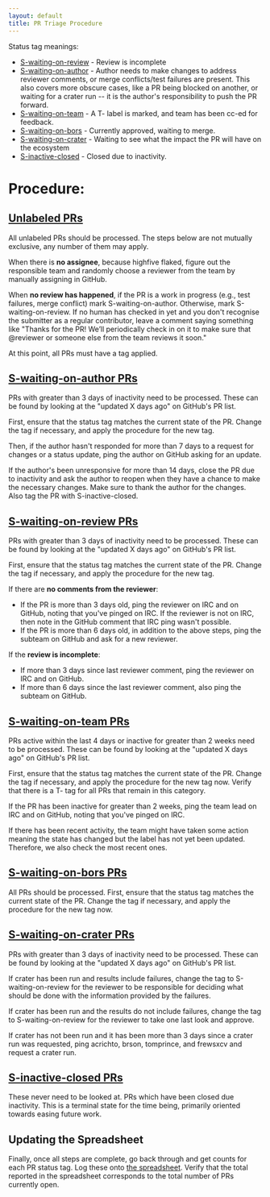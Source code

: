```yaml
---
layout: default
title: PR Triage Procedure
---
```


Status tag meanings:

 - [S-waiting-on-review] - Review is incomplete
 - [S-waiting-on-author] - Author needs to make changes to address reviewer comments, or merge
   conflicts/test failures are present. This also covers more obscure cases, like a PR being blocked
   on another, or waiting for a crater run -- it is the author's responsibility to push the PR
   forward.
 - [S-waiting-on-team] - A T- label is marked, and team has been cc-ed for feedback.
 - [S-waiting-on-bors] - Currently approved, waiting to merge.
 - [S-waiting-on-crater] - Waiting to see what the impact the PR will have on the ecosystem
 - [S-inactive-closed] - Closed due to inactivity.

[S-waiting-on-review]: https://github.com/rust-lang/rust/pulls?q=is%3Aopen+is%3Apr+sort%3Aupdated-asc+label%3AS-waiting-on-review
[S-waiting-on-author]: https://github.com/rust-lang/rust/pulls?q=is%3Aopen+is%3Apr+sort%3Aupdated-asc+label%3AS-waiting-on-author
[S-waiting-on-team]: https://github.com/rust-lang/rust/pulls?q=is%3Aopen+is%3Apr+label%3AS-waiting-on-team+sort%3Aupdated-desc
[S-waiting-on-bors]: https://github.com/rust-lang/rust/pulls?q=is%3Aopen+is%3Apr+label%3AS-waiting-on-bors+sort%3Aupdated-asc
[S-waiting-on-crater]: https://github.com/rust-lang/rust/pulls?q=is%3Aopen+is%3Apr+label%3AS-waiting-on-crater+sort%3Aupdated-asc
[S-inactive-closed]: https://github.com/rust-lang/rust/pulls?q=is%3Aopen+is%3Apr+label%3AS-inactive-closed+sort%3Aupdated-asc

# Procedure:

## [Unlabeled PRs]

All unlabeled PRs should be processed. The steps below are not mutually exclusive, any number of
them may apply.

When there is **no assignee**, because highfive flaked, figure out the responsible team and randomly
choose a reviewer from the team by manually assigning in GitHub.

When **no review has happened**, if the PR is a work in progress (e.g., test failures, merge
conflict) mark S-waiting-on-author. Otherwise, mark S-waiting-on-review. If no human has checked in
yet and you don't recognise the submitter as a regular contributor, leave a comment saying something
like "Thanks for the PR! We’ll periodically check in on it to
make sure that @reviewer or someone else from the team reviews it soon."

At this point, all PRs must have a tag applied.

[Unlabeled PRs]: https://github.com/rust-lang/rust/pulls?utf8=%E2%9C%93&q=is%3Aopen%20is%3Apr%20sort%3Aupdated-asc%20-label%3AS-waiting-on-author%20-label%3AS-waiting-on-team%20-label%3AS-waiting-on-bors%20-label%3AS-waiting-on-crater%20-label%3AS-waiting-on-team%20-label%3AS-waiting-on-review%20

## [S-waiting-on-author PRs]

PRs with greater than 3 days of inactivity need to be processed. These can be found by looking at
the "updated X days ago" on GitHub's PR list.

First, ensure that the status tag matches the current state of the PR. Change the tag if necessary,
and apply the procedure for the new tag.

Then, if the author hasn't responded for more than 7 days to a request for changes or a status
update, ping the author on GitHub asking for an update.

If the author's been unresponsive for more than 14 days, close the PR due to inactivity and ask the
author to reopen when they have a chance to make the necessary changes. Make sure to thank the
author for the changes. Also tag the PR with S-inactive-closed.

[S-waiting-on-author PRs]: https://github.com/rust-lang/rust/pulls?q=is%3Aopen+is%3Apr+sort%3Aupdated-asc+label%3AS-waiting-on-author


## [S-waiting-on-review PRs]

PRs with greater than 3 days of inactivity need to be processed. These can be found by looking at
the "updated X days ago" on GitHub's PR list.

First, ensure that the status tag matches the current state of the PR. Change the tag if necessary,
and apply the procedure for the new tag.

If there are **no comments from the reviewer**:
 - If the PR is more than 3 days old, ping the reviewer on IRC and on GitHub, noting that you've
   pinged on IRC. If the reviewer is not on IRC, then note in the GitHub comment that IRC ping
   wasn't possible.
 - If the PR is more than 6 days old, in addition to the above steps, ping the subteam on GitHub and
   ask for a new reviewer.

If the **review is incomplete**:
 - If more than 3 days since last reviewer comment, ping the reviewer on IRC and on GitHub.
 - If more than 6 days since the last reviewer comment, also ping the subteam on GitHub.

[S-waiting-on-review PRs]: https://github.com/rust-lang/rust/pulls?q=is%3Aopen+is%3Apr+sort%3Aupdated-asc+label%3AS-waiting-on-review

## [S-waiting-on-team PRs]

PRs active within the last 4 days or inactive for greater than 2 weeks need to be processed.
These can be found by looking at the "updated X days ago" on GitHub's PR list.

First, ensure that the status tag matches the current state of the PR. Change the tag if necessary,
and apply the procedure for the new tag now. Verify that there is a T- tag
for all PRs that remain in this category.

If the PR has been inactive for greater than 2 weeks, ping the team lead on IRC and on GitHub,
noting that you've pinged on IRC.

If there has been recent activity, the team might have taken some action meaning the state has
changed but the label has not yet been updated. Therefore, we also check the most recent ones.

[S-waiting-on-team PRs]: https://github.com/rust-lang/rust/pulls?q=is%3Aopen+is%3Apr+label%3AS-waiting-on-team+sort%3Aupdated-desc

## [S-waiting-on-bors PRs]

All PRs should be processed. First, ensure that the status tag matches the current state of the PR.
Change the tag if necessary, and apply the procedure for the new tag now.

[S-waiting-on-bors PRs]: https://github.com/rust-lang/rust/pulls?q=is%3Aopen+is%3Apr+label%3AS-waiting-on-bors+sort%3Aupdated-asc

## [S-waiting-on-crater PRs]

PRs with greater than 3 days of inactivity need to be processed. These can be found by looking at
the "updated X days ago" on GitHub's PR list.

If crater has been run and results include failures, change the tag to S-waiting-on-review for
the reviewer to be responsible for deciding what should be done with the information provided by
the failures.

If crater has been run and the results do not include failures, change the tag to
S-waiting-on-review for the reviewer to take one last look and approve.

If crater has not been run and it has been more than 3 days since a crater run was requested, ping
acrichto, brson, tomprince, and frewsxcv and request a crater run.

[S-waiting-on-crater PRs]: https://github.com/rust-lang/rust/pulls?utf8=%E2%9C%93&q=is%3Aopen%20is%3Apr%20sort%3Aupdated-asc%20label%3AS-waiting-on-crater

## [S-inactive-closed PRs]

These never need to be looked at. PRs which have been closed due inactivity. This is a terminal
state for the time being, primarily oriented towards easing future work.

[S-inactive-closed PRs]: https://github.com/rust-lang/rust/pulls?utf8=%E2%9C%93&q=is%3Aopen%20is%3Apr%20sort%3Aupdated-asc%20label%3AS-inactive-closed

## Updating the Spreadsheet

Finally, once all steps are complete, go back through and get counts for each PR status tag. Log
these onto [the spreadsheet]. Verify that the total reported in the spreadsheet corresponds to the
total number of PRs currently open.

[the spreadsheet]: https://docs.google.com/spreadsheets/d/1aBfKT9j4lwpDQePRggRCy7zqhv46hCtRvTGGC9bPSn4/edit
